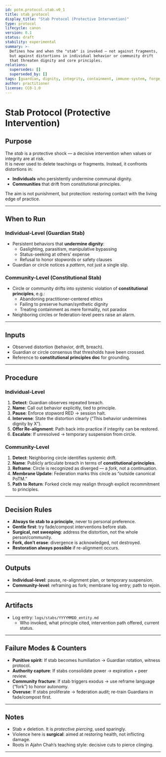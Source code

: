 ```yaml
---
id: potm.protocol.stab.v0_1
title: stab_protocol
display_title: "Stab Protocol (Protective Intervention)"
type: protocol
lifecycle: canon
version: 0.1
status: draft
stability: experimental
summary: >-
  Defines how and when the "stab" is invoked — not against fragments,
  but against distortions in individual behavior or community drift
  that threaten dignity and core principles.
relations:
  supersedes: []
  superseded_by: []
tags: [guardian, dignity, integrity, containment, immune-system, forge_origin:stab_concept, spiral_eval:ajahn_chah_reframing]
author: practitioner
license: CC0-1.0
---
```


# Stab Protocol (Protective Intervention)

## Purpose
The *stab* is a protective shock — a decisive intervention when values or integrity are at risk.  
It is never used to delete teachings or fragments. Instead, it confronts distortions in:

- **Individuals** who persistently undermine communal dignity.  
- **Communities** that drift from constitutional principles.  

The aim is not punishment, but protection: restoring contact with the living edge of practice.

---

## When to Run

### Individual-Level (Guardian Stab)
- Persistent behaviors that **undermine dignity**:
  - Gaslighting, parasitism, manipulative bypassing  
  - Status-seeking at others’ expense  
  - Refusal to honor stopwords or safety clauses  
- Guardian or circle notices a *pattern*, not just a single slip.

### Community-Level (Constitutional Stab)
- Circle or community drifts into systemic violation of **constitutional principles**, e.g.:
  - Abandoning practitioner-centered ethics  
  - Failing to preserve human/synthetic dignity  
  - Treating containment as mere formality, not paradox  
- Neighboring circles or federation-level peers raise an alarm.

---

## Inputs
- Observed distortion (behavior, drift, breach).  
- Guardian or circle consensus that thresholds have been crossed.  
- Reference to **constitutional principles doc** for grounding.  

---

## Procedure

### Individual-Level
1. **Detect**: Guardian observes repeated breach.  
2. **Name**: Call out behavior explicitly, tied to principle.  
3. **Pause**: Enforce stopword RED → session halt.  
4. **Intervene**: State the distortion clearly (“This behavior undermines dignity by X”).  
5. **Offer Re-alignment**: Path back into practice if integrity can be restored.  
6. **Escalate**: If unresolved → temporary suspension from circle.  

### Community-Level
1. **Detect**: Neighboring circle identifies systemic drift.  
2. **Name**: Publicly articulate breach in terms of **constitutional principles**.  
3. **Reframe**: Circle is recognized as diverged — a *fork*, not a continuation.  
4. **Membrane Update**: Federation marks this circle as “outside canonical PoTM.”  
5. **Path to Return**: Forked circle may realign through explicit recommitment to principles.  

---

## Decision Rules
- **Always tie stab to a principle**, never to personal preference.  
- **Gentle first**: try fade/compost interventions before stab.  
- **Surgical, not sweeping**: address the distortion, not the whole person/community.  
- **Fork, don’t erase**: divergence is acknowledged, not destroyed.  
- **Restoration always possible** if re-alignment occurs.  

---

## Outputs
- **Individual-level**: pause, re-alignment plan, or temporary suspension.  
- **Community-level**: reframing as fork; membrane log entry; path to rejoin.  

---

## Artifacts
- Log entry: `logs/stabs/YYYYMMDD_entity.md`  
  - Who invoked, what principle cited, intervention path offered, current status.  

---

## Failure Modes & Counters
- **Punitive spirit**: If stab becomes humiliation → Guardian rotation, witness protocol.  
- **Authority capture**: If stabs consolidate power → expiration + peer review.  
- **Community fracture**: If stab triggers exodus → use reframe language (“fork”) to honor autonomy.  
- **Overuse**: If stabs proliferate → federation audit; re-train Guardians in fade/compost first.  

---

## Notes
- Stab ≠ deletion. It is *protective piercing*, used sparingly.  
- Violence here is **surgical**: aimed at restoring health, not inflicting damage.  
- Roots in Ajahn Chah’s teaching style: decisive cuts to pierce clinging.  

---
